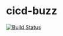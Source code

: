 # cicd-buzz
[![Build Status](https://travis-ci.org/noname19871/cicd-buzz.svg?branch=master)](https://travis-ci.org/noname19871/cicd-buzz)

